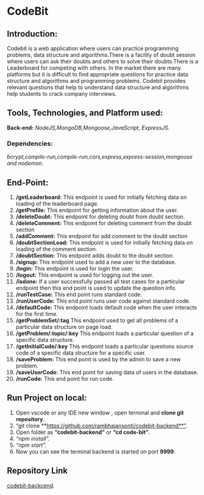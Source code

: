 # CodeBit

## Introduction:

Codebit is a web application where users can practice programming problems,
data structure and algorithms.There is a facility of doubt session where users can ask their
doubts and others to solve their doubts.There is a Leaderboard for competing with others.
In the market there are many platforms but it is difficult to find appropriate questions for
practice data structure and algorithms and programming problems. Codebit provides relevant
questions that help to understand data structure and algorithms help students to crack
company interviews.

## Tools, Technologies, and Platform used:

**Back-end:** _NodeJS,MongoDB,Mongoose,JavaScript, ExpressJS._

### Dependencies:

_bcrypt,compile-run,compile-run,cors,express,express-session,mongoose and nodemon._

## End-Point:

1. **/getLeaderboard:**
   This endpoint is used for initially fetching data on loading of the leaderboard page.
2. **/getProfile:**
   This endpoint for getting information about the user.
3. **/deleteDoubt:**
   This endpoint for deleting doubt from doubt section.
4. **/deleteComment:**
   This endpoint for deleting comment from the doubt section
5. **/addComment:**
   This endpoint for add comment to the doubt section
6. **/doubtSectionLoad:**
   This endpoint is used for initially fetching data on loading of the comment section.
7. **/doubtSection:**
   This endpoint adds doubt to the doubt section.
8. **/signup:**
   This endpoint used to add a new user to the database.
9. **/login:**
   This endpoint is used for login the user.
10.   **/logout:**
      This endpoint is used for logging out the user.
11.   **/isdone:**
      If a user successfully passed all test cases for a particular endpoint then this end point is used to update the question info.
12.   **/runTestCase:**
      This end point runs standard code.
13.   **/runUserCode:**
      This end point runs user code against standard code.
14.   **/defaultCode:**
      This endpoint loads default code when the user interacts for the first time.
15.   **/getProblemSet/:tag**
      This endpoint used to get all problems of a particular data structure on page load.
16.   **/getProblem/:topic/:key**
      This endpoint loads a particular question of a specific data structure.
17.   **/getInitialCode/:key**
      This endpoint loads a particular questions source code of a specific data structure for a specific user.
18.   **/saveProblem:**
      This end point is used by the admin to save a new problem.
19.   **/saveUserCode:**
      This end point for saving data of users in the database.
20.   **/runCode:**
      This end point for run code.

## Run Project on local:

1. Open vscode or any IDE new window , open terminal and **clone git repository**.
2. “git clone **https://github.com/rambhajansonti/codebit-backend**”.
3. Open folder as **“codebit-backend”** or **“cd code-bit”**.
4. _“npm install”._
5. _“npm start”._
6. Now you can see the terminal backend is started on port **9999**.

## Repository Link

[codebit-backcend](https://github.com/rambhajansonti/codebit-backend).
